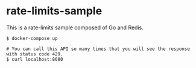 # rate-limits-sample

This is a rate-limits sample composed of Go and Redis.

```
$ docker-compose up

# You can call this API so many times that you will see the response with status code 429.
$ curl localhost:8080
```

